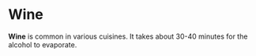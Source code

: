 # Wine

**Wine** is common in various cuisines. It takes about 30-40 minutes for the
alcohol to evaporate.

